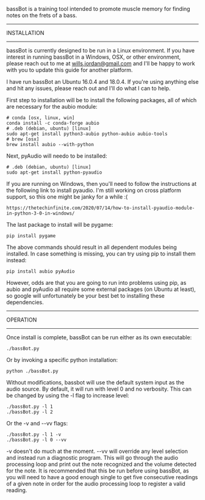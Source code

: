 bassBot is a training tool intended to promote muscle memory for finding notes
on the frets of a bass.

********************************************************************************
INSTALLATION
********************************************************************************
bassBot is currently designed to be run in a Linux environment.  If you have
interest in running bassBot in a Windows, OSX, or other environment, please
reach out to me at wills.jordan@gmail.com and I'll be happy to work with you to
update this guide for another platform.

I have run bassBot an Ubuntu 16.0.4 and 18.0.4.  If you're using anything else
and hit any issues, please reach out and I'll do what I can to help.

First step to installation will be to install the following packages, all of
which are necessary for the aubio module:

    # conda [osx, linux, win]
    conda install -c conda-forge aubio
    # .deb (debian, ubuntu) [linux]
    sudo apt-get install python3-aubio python-aubio aubio-tools
    # brew [osx]
    brew install aubio --with-python

Next, pyAudio will needo to be installed:

    # .deb (debian, ubuntu) [linux]
    sudo apt-get install python-pyaudio

If you are running on Windows, then you'll need to follow the instructions at
the following link to install pyaudio.  I'm still working on cross platform
support, so this one might be janky for a while :(

    https://thetechinfinite.com/2020/07/14/how-to-install-pyaudio-module-in-python-3-0-in-windows/

The last package to install will be pygame:

    pip install pygame

The above commands should result in all dependent modules being installed.  In
case something is missing, you can try using pip to install them instead:

    pip install aubio pyAudio

However, odds are that you are going to run into problems using pip, as aubio
and pyAudio all require some external packages (on Ubuntu at least), so google
will unfortunately be your best bet to installing these dependencies.

********************************************************************************
OPERATION
********************************************************************************
Once install is complete, bassBot can be run either as its own executable:

    ./bassBot.py

Or by invoking a specific python installation:

    python ./bassBot.py

Without modifications, bassbot will use the default system input as the audio
source.  By default, it will run with level 0 and no verbosity.  This can be
changed by using the -l flag to increase level:

    ./bassBot.py -l 1
    ./bassBot.py -l 2

Or the -v and --vv flags:

    ./bassBot.py -l 1 -v
    ./bassBot.py -l 0 --vv

-v doesn't do much at the moment.
--vv will override any level selection and instead run a diagnostic program.
This will go through the audio processing loop and print out the note recognized
and the volume detected for the note.  It is recommended that this be run before
using bassBot, as you will need to have a good enough single to get five
consecutive readings of a given note in order for the audio processing loop to
register a valid reading.

